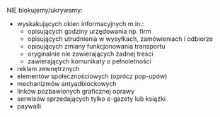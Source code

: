NIE blokujemy/ukrywamy:
* wyskakujących okien informacyjnych m.in.:
   - opisujących godziny urzędowania np. firm
   - opisujących utrudnienia w wysyłkach, zamówieniach i odbiorze
   - opisujących zmiany funkcjonowania transportu
   - oryginalnie nie zawierających żadnej treści
   - zawierających komunikaty o pełnoletności
* reklam zewnętrznych
* elementów społecznościowych (oprócz pop-upów)
* mechanizmów antyadblockowych
* linków pozbawionych graficznej oprawy
* serwisów sprzedających tylko e-gazety lub książki
* paywalli
